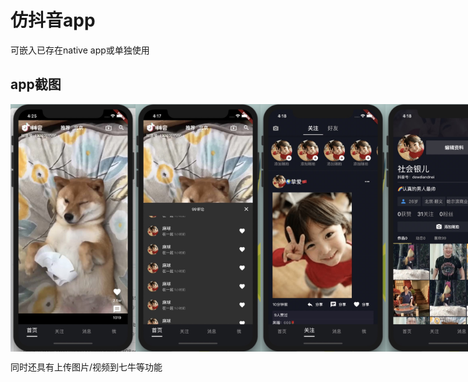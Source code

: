 # 仿抖音app

可嵌入已存在native app或单独使用

## app截图
<div style="display: flex;">
    <img width="200" src="./assets/20190829162558.jpg" />
    <img width="200" src="./assets/20190829161738.jpg" />
    <img width="200" src="./assets/20190829161802.jpg" />
    <img width="200" src="./assets/20190829161839.jpg" />
    <img width="200" src="./assets/20190829161850.jpg" />
    <img width="200" src="./assets/20190918194709.jpg" />
</div>

同时还具有上传图片/视频到七牛等功能
